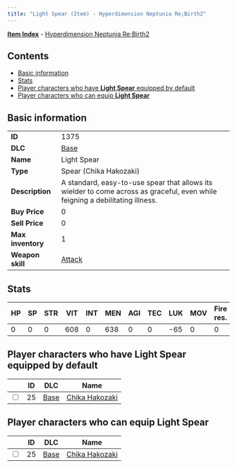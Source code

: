 ```yaml
---
title: "Light Spear (Item) - Hyperdimension Neptunia Re;Birth2"
---
```


[**Item Index**](/neptunia/rb2/item/index.html) - [Hyperdimension Neptunia Re;Birth2](/neptunia/rb2)

## Contents

- [Basic information](#basic-information)
- [Stats](#stats)
- [Player characters who have **Light Spear** equipped by default](#player-characters-who-have-light-spear-equipped-by-default)
- [Player characters who can equip **Light Spear**](#player-characters-who-can-equip-light-spear)

## Basic information

|   |   |
| -- | -- |
| **ID** | 1375 |
| **DLC** | [Base](/neptunia/rb2/dlc/0-base.html) |
| **Name** | Light Spear |
| **Type** | Spear (Chika Hakozaki) |
| **Description** | A standard, easy-to-use spear that allows its wielder to come across as graceful, even while feigning a debilitating illness. |
| **Buy Price** | 0 |
| **Sell Price** | 0 |
| **Max inventory** | 1 |
| **Weapon skill** | [Attack](/neptunia/rb2/skill/0-2901-attack.html) |

## Stats

| HP | SP | STR | VIT | INT | MEN | AGI | TEC | LUK | MOV | Fire res. | Ice res. | Wind res. | Lightning res. |
| -- | -- | --- | --- | --- | --- | --- | --- | --- | --- | --------- | -------- | --------- | -------------- |
| 0 | 0 | 0 | 608 | 0 | 638 | 0 | 0 | -65 | 0 | 0 | 0 | 0 | 0 |

## Player characters who have **Light Spear** equipped by default

|    | ID | DLC | Name |
| -- | -- | --- | ---- |
| <input type="checkbox" id="rb2-player-0-25" class="trackbox" /> | 25 | [Base](/neptunia/rb2/dlc/0-base.html) | [Chika Hakozaki](/neptunia/rb2/player/0-25-chika-hakozaki.html) |

## Player characters who can equip **Light Spear**

|    | ID | DLC | Name |
| -- | -- | --- | ---- |
| <input type="checkbox" id="rb2-player-0-25" class="trackbox" /> | 25 | [Base](/neptunia/rb2/dlc/0-base.html) | [Chika Hakozaki](/neptunia/rb2/player/0-25-chika-hakozaki.html) |